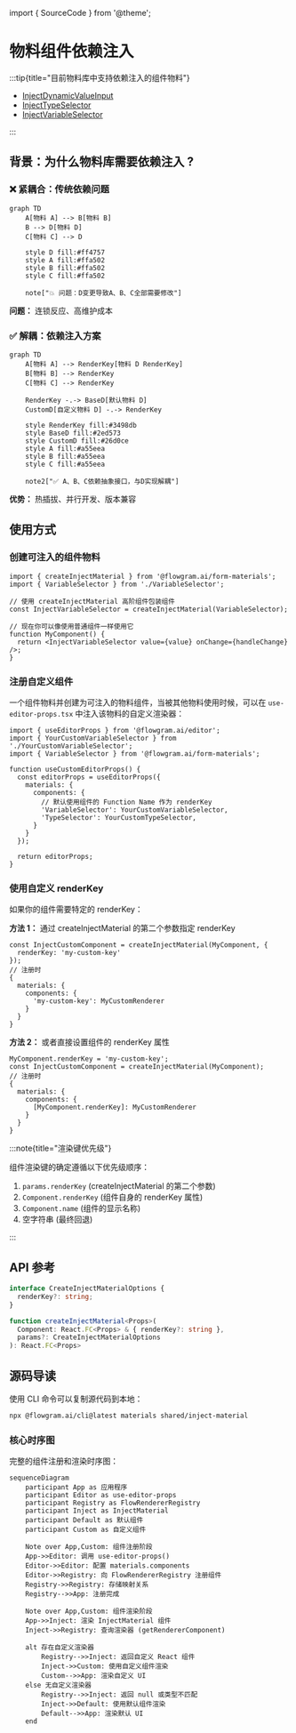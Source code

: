import { SourceCode } from '@theme';

# 物料组件依赖注入

:::tip{title="目前物料库中支持依赖注入的组件物料"}

* [InjectDynamicValueInput](/materials/components/dynamic-value-input.md)
* [InjectTypeSelector](/materials/components/type-selector.md)
* [InjectVariableSelector](/materials/components/variable-selector.md)

:::

## 背景：为什么物料库需要依赖注入 ?

### ❌ 紧耦合：传统依赖问题

```mermaid
graph TD
    A[物料 A] --> B[物料 B]
    B --> D[物料 D]
    C[物料 C] --> D

    style D fill:#ff4757
    style A fill:#ffa502
    style B fill:#ffa502
    style C fill:#ffa502

    note["💥 问题：D变更导致A、B、C全部需要修改"]
```

**问题：** 连锁反应、高维护成本

### ✅ 解耦：依赖注入方案

```mermaid
graph TD
    A[物料 A] --> RenderKey[物料 D RenderKey]
    B[物料 B] --> RenderKey
    C[物料 C] --> RenderKey

    RenderKey -.-> BaseD[默认物料 D]
    CustomD[自定义物料 D] -.-> RenderKey

    style RenderKey fill:#3498db
    style BaseD fill:#2ed573
    style CustomD fill:#26d0ce
    style A fill:#a55eea
    style B fill:#a55eea
    style C fill:#a55eea

    note2["✅ A、B、C依赖抽象接口，与D实现解耦"]
```

**优势：** 热插拔、并行开发、版本兼容

## 使用方式

### 创建可注入的组件物料

```tsx
import { createInjectMaterial } from '@flowgram.ai/form-materials';
import { VariableSelector } from './VariableSelector';

// 使用 createInjectMaterial 高阶组件包装组件
const InjectVariableSelector = createInjectMaterial(VariableSelector);

// 现在你可以像使用普通组件一样使用它
function MyComponent() {
  return <InjectVariableSelector value={value} onChange={handleChange} />;
}
```

### 注册自定义组件

一个组件物料并创建为可注入的物料组件，当被其他物料使用时候，可以在 `use-editor-props.tsx` 中注入该物料的自定义渲染器：

```tsx
import { useEditorProps } from '@flowgram.ai/editor';
import { YourCustomVariableSelector } from './YourCustomVariableSelector';
import { VariableSelector } from '@flowgram.ai/form-materials';

function useCustomEditorProps() {
  const editorProps = useEditorProps({
    materials: {
      components: {
        // 默认使用组件的 Function Name 作为 renderKey
        'VariableSelector': YourCustomVariableSelector,
        'TypeSelector': YourCustomTypeSelector,
      }
    }
  });

  return editorProps;
}
```

### 使用自定义 renderKey

如果你的组件需要特定的 renderKey：

**方法 1：** 通过 createInjectMaterial 的第二个参数指定 renderKey

```tsx
const InjectCustomComponent = createInjectMaterial(MyComponent, {
  renderKey: 'my-custom-key'
});
// 注册时
{
  materials: {
    components: {
      'my-custom-key': MyCustomRenderer
    }
  }
}
```

**方法 2：** 或者直接设置组件的 renderKey 属性

```tsx
MyComponent.renderKey = 'my-custom-key';
const InjectCustomComponent = createInjectMaterial(MyComponent);
// 注册时
{
  materials: {
    components: {
      [MyComponent.renderKey]: MyCustomRenderer
    }
  }
}

```

:::note{title="渲染键优先级"}

组件渲染键的确定遵循以下优先级顺序：

1. `params.renderKey` (createInjectMaterial 的第二个参数)
2. `Component.renderKey` (组件自身的 renderKey 属性)
3. `Component.name` (组件的显示名称)
4. 空字符串 (最终回退)

:::

## API 参考

```typescript
interface CreateInjectMaterialOptions {
  renderKey?: string;
}

function createInjectMaterial<Props>(
  Component: React.FC<Props> & { renderKey?: string },
  params?: CreateInjectMaterialOptions
): React.FC<Props>
```

## 源码导读

<SourceCode href="https://github.com/bytedance/flowgram.ai/blob/main/packages/materials/form-materials/src/shared/inject-material/index.tsx" />

使用 CLI 命令可以复制源代码到本地：

```bash
npx @flowgram.ai/cli@latest materials shared/inject-material
```

### 核心时序图

完整的组件注册和渲染时序图：

```mermaid
sequenceDiagram
    participant App as 应用程序
    participant Editor as use-editor-props
    participant Registry as FlowRendererRegistry
    participant Inject as InjectMaterial
    participant Default as 默认组件
    participant Custom as 自定义组件

    Note over App,Custom: 组件注册阶段
    App->>Editor: 调用 use-editor-props()
    Editor->>Editor: 配置 materials.components
    Editor->>Registry: 向 FlowRendererRegistry 注册组件
    Registry->>Registry: 存储映射关系
    Registry-->>App: 注册完成

    Note over App,Custom: 组件渲染阶段
    App->>Inject: 渲染 InjectMaterial 组件
    Inject->>Registry: 查询渲染器 (getRendererComponent)

    alt 存在自定义渲染器
        Registry-->>Inject: 返回自定义 React 组件
        Inject->>Custom: 使用自定义组件渲染
        Custom-->>App: 渲染自定义 UI
    else 无自定义渲染器
        Registry-->>Inject: 返回 null 或类型不匹配
        Inject->>Default: 使用默认组件渲染
        Default-->>App: 渲染默认 UI
    end
```
